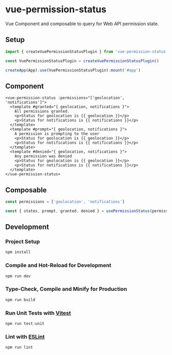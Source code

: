 # vue-permission-status

Vue Component and composable to query for Web API permission state.

## Setup

```typescript
import { createVuePermissionStatusPlugin } from 'vue-permission-status'

const VuePermissionStatusPlugin = createVuePermissionStatusPlugin()

createApp(App).use(VuePermissionStatusPlugin).mount('#app')
```

## Component

```vue
<vue-permission-status :permissions="['geolocation', 'notifications']">
  <template #granted="{ geolocation, notifications }">
    All permissions granted.
    <p>Status for geolocation is {{ geolocation }}</p>
    <p>Status for notifications is {{ notifications }}</p>
  </template>
  <template #prompt="{ geolocation, notifications }">
    A permission is prompting to the user
    <p>Status for geolocation is {{ geolocation }}</p>
    <p>Status for notifications is {{ notifications }}</p>
  </template>
  <template #denied="{ geolocation, notifications }">
    Any permission was denied
    <p>Status for geolocation is {{ geolocation }}</p>
    <p>Status for notifications is {{ notifications }}</p>
  </template>
</vue-permission-status>

```

## Composable

```typescript
const permissions = ['geolocation', 'notifications']

const { states, prompt, granted, denied } = usePermissionStatus(permissions)

```

## Development

### Project Setup

```sh
npm install
```

### Compile and Hot-Reload for Development

```sh
npm run dev
```

### Type-Check, Compile and Minify for Production

```sh
npm run build
```

### Run Unit Tests with [Vitest](https://vitest.dev/)

```sh
npm run test:unit
```

### Lint with [ESLint](https://eslint.org/)

```sh
npm run lint
```
